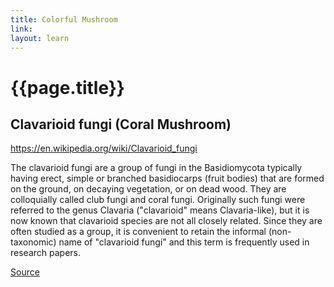 ```yaml
---
title: Colorful Mushroom
link: 
layout: learn
---
```

# {{page.title}}

## Clavarioid fungi (Coral Mushroom)
https://en.wikipedia.org/wiki/Clavarioid_fungi

The clavarioid fungi are a group of fungi in the Basidiomycota typically having erect, simple or branched basidiocarps (fruit bodies) that are formed on the ground, on decaying vegetation, or on dead wood. They are colloquially called club fungi and coral fungi. Originally such fungi were referred to the genus Clavaria ("clavarioid" means Clavaria-like), but it is now known that clavarioid species are not all closely related. Since they are often studied as a group, it is convenient to retain the informal (non-taxonomic) name of "clavarioid fungi" and this term is frequently used in research papers.


[Source](page.link)

